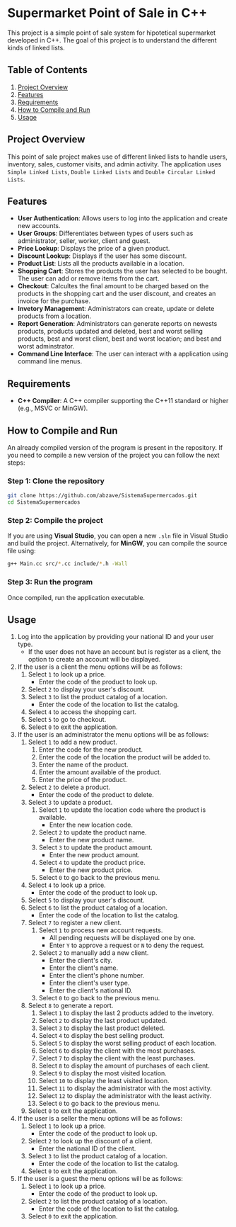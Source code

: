 # Supermarket Point of Sale in C++

This project is a simple point of sale system for hipotetical supermarket developed in C++. The goal of this project is to understand the different kinds of linked lists.

## Table of Contents
1. [Project Overview](#project-overview)
2. [Features](#features)
3. [Requirements](#requirements)
4. [How to Compile and Run](#how-to-compile-and-run)
5. [Usage](#usage)

## Project Overview

This point of sale project makes use of different linked lists to handle users, inventory, sales, customer visits, and admin activity. The application uses `Simple Linked Lists`, `Double Linked Lists` and `Double Circular Linked Lists`.

## Features

- **User Authentication**: Allows users to log into the application and create new accounts.
- **User Groups**: Differentiates between types of users such as administrator, seller, worker, client and guest.
- **Price Lookup**: Displays the price of a given product.
- **Discount Lookup**: Displays if the user has some discount.
- **Product List**: Lists all the products available in a location.
- **Shopping Cart**: Stores the products the user has selected to be bought. The user can add or remove items from the cart.
- **Checkout**: Calcultes the final amount to be charged based on the products in the shopping cart and the user discount, and creates an invoice for the purchase.
- **Invetory Management**: Administrators can create, update or delete products from a location.
- **Report Generation**: Administrators can generate reports on newests products, products updated and deleted, best and worst selling products, best and worst client, best and worst location; and best and worst adminstrator.
- **Command Line Interface**: The user can interact with a application using command line menus.

## Requirements

- **C++ Compiler**: A C++ compiler supporting the C++11 standard or higher (e.g., MSVC or MinGW).

## How to Compile and Run

An already compiled version of the program is present in the repository. If you need to compile a new version of the project you can follow the next steps:

### Step 1: Clone the repository

``` bash
git clone https://github.com/abzave/SistemaSupermercados.git
cd SistemaSupermercados
```

### Step 2: Compile the project

If you are using **Visual Studio**, you can open a new `.sln` file in Visual Studio and build the project.
Alternatively, for **MinGW**, you can compile the source file using:

``` bash
g++ Main.cc src/*.cc include/*.h -Wall
```

### Step 3: Run the program

Once compiled, run the application executable.

## Usage

1. Log into the application by providing your national ID and your user type.
    - If the user does not have an account but is register as a client, the option to create an account will be displayed.
2. If the user is a client the menu options will be as follows:
    1. Select `1` to look up a price.
         - Enter the code of the product to look up.
    3. Select `2` to display your user's discount.
    4. Select `3` to list the product catalog of a location.
        - Enter the code of the location to list the catalog.
    6. Select `4` to access the shopping cart.
    7. Select `5` to go to checkout.
    8. Select `0` to exit the application.
3. If the user is an administrator the menu options will be as follows:
    1. Select `1` to add a new product.
        1. Enter the code for the new product.
        2. Enter the code of the location the product will be added to.
        3. Enter the name of the product.
        4. Enter the amount available of the product.
        5. Enter the price of the product.
    3. Select `2` to delete a product.
        - Enter the code of the product to delete. 
    4. Select `3` to update a product.
        1. Select `1` to update the location code where the product is available.
            - Enter the new location code.
        3. Select `2` to update the product name.
            - Enter the new product name.
        5. Select `3` to update the product amount.
            - Enter the new product amount.
        7. Select `4` to update the product price.
            - Enter the new product price.
        9. Select `0` to go back to the previous menu.
    6. Select `4` to look up a price.
        - Enter the code of the product to look up.
    7. Select `5` to display your user's discount.
    8. Select `6` to list the product catalog of a location.
        - Enter the code of the location to list the catalog.
    9. Select `7` to register a new client.
        1. Select `1` to process new account requests.
           - All pending requests will be displayed one by one.
           - Enter `Y` to approve a request or `N` to deny the request.
        3. Select `2` to manually add a new client.
            - Enter the client's city.
            - Enter the client's name.
            - Enter the client's phone number.
            - Enter the client's user type.
            - Enter the client's national ID.
        5. Select `0` to go back to the previous menu.
    11. Select `8` to generate a report.
        1. Select `1` to display the last 2 products added to the invetory.
        2. Select `2` to display the last product updated.
        3. Select `3` to display the last product deleted.
        4. Select `4` to display the best selling product.
        5. Select `5` to display the worst selling product of each location.
        6. Select `6` to display the client with the most purchases.
        7. Select `7` to display the client with the least purchases.
        8. Select `8` to display the amount of purchases of each client.
        9. Select `9` to display the most visited location.
        10. Select `10` to display the least visited location.
        11. Select `11` to display the administrator with the most activity.
        12. Select `12` to display the administrator with the least activity.
        13. Select `0` to go back to the previous menu.
    13. Select `0` to exit the application.
4. If the user is a seller the menu options will be as follows:
    1. Select `1` to look up a price.
        - Enter the code of the product to look up.
    2. Select `2` to look up the discount of a client.
        - Enter the national ID of the client.
    3. Select `3` to list the product catalog of a location.
        - Enter the code of the location to list the catalog.
    5. Select `0` to exit the application.
5. If the user is a guest the menu options will be as follows:
    1. Select `1` to look up a price.
        - Enter the code of the product to look up.
    2. Select `2` to list the product catalog of a location.
        - Enter the code of the location to list the catalog.
    3. Select `0` to exit the application.
